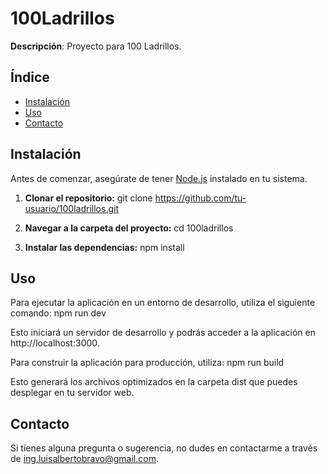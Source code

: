 # 100Ladrillos

**Descripción**: Proyecto para 100 Ladrillos.

## Índice

- [Instalación](#instalación)
- [Uso](#uso)
- [Contacto](#contacto)

## Instalación
Antes de comenzar, asegúrate de tener [Node.js](https://nodejs.org/) instalado en tu sistema.

1. **Clonar el repositorio:**
git clone https://github.com/tu-usuario/100ladrillos.git

2. **Navegar a la carpeta del proyecto:**
cd 100ladrillos

3. **Instalar las dependencias:**
npm install

## Uso
Para ejecutar la aplicación en un entorno de desarrollo, utiliza el siguiente comando:
npm run dev

Esto iniciará un servidor de desarrollo y podrás acceder a la aplicación en http://localhost:3000.

Para construir la aplicación para producción, utiliza:
npm run build

Esto generará los archivos optimizados en la carpeta dist que puedes desplegar en tu servidor web.

## Contacto
Si tienes alguna pregunta o sugerencia, no dudes en contactarme a través de ing.luisalbertobravo@gmail.com.
